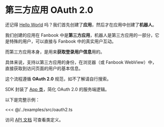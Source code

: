 # 第三方应用 OAuth 2.0

还记得 [Hello World](/guide/hello-world.html) 吗？我们首先创建了**应用**，然后才在应用中创建了**机器人**。

我们创建的应用在 Fanbook 中是**第三方应用**，机器人是第三方应用的一部分，它是特殊的用户，可以直接与 Fanbook 中的真实用户互动。

而第三方应用本身，是用来**获取登录用户信息**用的。

具体来说，支持以第三方应用的身份，在浏览器（或 Fanbook WebView）中，直接获取到访问页面的用户的基本信息。

这个流程遵循 **OAuth 2.0** 规范，如不了解请自行搜索。

SDK 封装了 [App 类](/api/classes/App.html)，简化 OAuth 2.0 的服务端逻辑。

以下是完整示例：

<<< @/../examples/src/oauth2.ts

访问 [API 文档](/api/classes/App.html) 可查看类定义。
